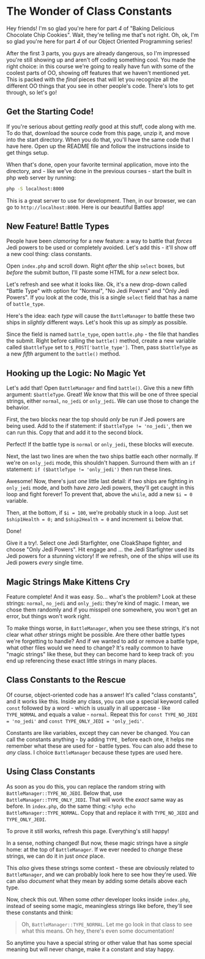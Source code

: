 # The Wonder of Class Constants

Hey friends! I'm so glad you're here for part *4* of "Baking Delicious Chocolate Chip Cookies". 
Wait, they're telling me that's not right. Oh, ok, I'm so glad you're here
for part *4* of our Object Oriented Programming series!

After the first 3 parts, you guys are already dangerous, so I'm impressed you're
still showing up and aren't off coding something cool. You made the right
choice: in this course we're going to really have fun with some of the coolest parts
of OO, showing off features that we haven't mentioned yet. This is packed with the
*final* pieces that will let you recognize all the different OO things that you see
in other people's code. There's lots to get through, so let's go!

## Get the Starting Code!

If you're serious about getting *really* good at this stuff, code along with me.
To do that, download the source code from this page, unzip it, and move into the
start directory. When you do that, you'll have the same code that I have here. Open
up the README file and follow the instructions inside to get things setup.

When that's done, open your favorite terminal application, move into the directory,
and - like we've done in the previous courses - start the built in php web server
by running:

```bash
php -S localhost:8000
```

This is a great server to use for development. Then, in our browser, we can go to
`http://localhost:8000`. Here is our beautiful Battles app!

## New Feature! Battle Types

People have been *clamoring* for a new feature: a way to battle that *forces* Jedi
powers to be used or completely avoided. Let's add this - it'll show off a new cool
thing: class constants.

Open `index.php` and scroll down. Right *after* the ship `select` boxes, but *before*
the submit button, I'll paste some HTML for a *new* select box.

Let's refresh and see what it looks like. Ok, it's a new drop-down called "Battle Type"
with option for "Normal", "No Jedi Powers" and "Only Jedi Powers". If you look at
the code, this is a single `select` field that has a name of `battle_type`.

Here's the idea: each *type* will cause the `BattleManager` to battle these two ships
in *slightly* different ways. Let's hook this up as *simply* as possible.

Since the field is named `battle_type`, open `battle.php` - the file that handles
the submit. Right before calling the `battle()` method, create a new variable called
`$battleType` set to `$_POST['battle_type']`. Then, pass `$battleType` as a new *fifth*
argument to the `battle()` method.

## Hooking up the Logic: No Magic Yet

Let's add that! Open `BattleManager` and find `battle()`. Give this a new
fifth argument: `$battleType`. Great! *We* know that this will be one of three
special strings, either `normal`, `no_jedi` or `only_jedi`. We can use those to change
the behavior.

First, the two blocks near the top should *only* be run if Jedi powers are being
used. Add to the if statement: if `$battleType != 'no_jedi'`, then we can run this.
Copy that and add it to the second block.

Perfect! If the battle type is `normal` or `only_jedi`, these blocks will execute.

Next, the last two lines are when the two ships battle each other normally. If we're
on `only_jedi` mode, this shouldn't happen. Surround them with an `if` statement:
`if ($battleType != 'only_jedi')` then run these lines.

Awesome! Now, there's just *one* little last detail: if two ships are fighting in
`only_jedi` mode, and both have *zero* Jedi powers, they'll get caught in this loop
and fight forever! To prevent that, above the `while`, add a new `$i = 0` variable.

Then, at the bottom, if `$i = 100`, we're probably stuck in a loop. Just set
`$ship1Health = 0;` and `$ship2Health = 0` and increment `$i` below that.

Done!

Give it a try!. Select one Jedi Starfighter, one CloakShape fighter, and choose
"Only Jedi Powers". Hit engage and ... the Jedi Starfighter used its Jedi powers
for a stunning victory! If we refresh, one of the ships will use its Jedi powers
*every* single time.

## Magic Strings Make Kittens Cry

Feature complete! And it was easy. So... what's the problem? Look at these strings:
`normal`, `no_jedi` and `only_jedi`: they're kind of magic. I mean, we chose them
randomly and if you misspell one somewhere, you won't get an error, but things won't
work right. 

To make things worse, in `BattleManager`, when you see these strings, it's not clear
what *other* strings might be possible. Are there other battle types we're forgetting
to handle? And if we wanted to add or remove a battle type, what other files would
we need to change? It's really common to have "magic strings" like these, but they
can become hard to keep track of: you end up referencing these exact little strings
in many places.

## Class Constants to the Rescue

Of course, object-oriented code has a answer! It's called "class constants",
and it works like this. Inside any class, you can use a special keyword called
`const` followed by a word - which is usually in all uppercase - like `TYPE_NORMAL`
and equals a value - `normal`. Repeat this for `const TYPE_NO_JEDI = 'no_jedi'`
and `const TYPE_ONLY_JEDI = 'only_jedi'`.

Constants are like variables, except they can never be changed. You can call the
constants anything - by adding `TYPE_` before each one, it helps me remember what
these are used for - battle types. You can also add these to *any* class. I choice
`BattleManager` because these types are used here.

## Using Class Constants

As soon as you do this, you can replace the random string with `BattleManager::TYPE_NO_JEDI`.
Below that, use `BattleManager::TYPE_ONLY_JEDI`. That will work the *exact* same
way as before. In `index.php`, do the same thing: `<?php echo BattleManager::TYPE_NORMAL`.
Copy that and replace it with `TYPE_NO_JEDI` and `TYPE_ONLY_JEDI`.

To prove it still works, refresh this page. Everything's still happy!

In a sense, nothing changed! But now, these magic strings have a *single* home: at
the top of `BattleManager`. If we ever needed to *change* these strings, we can do 
it in just *once* place.

This *also* gives these strings some context - these are obviously related to
`BattleManager`, and we can probably look here to see how they're used. We can also
*document* what they mean by adding some details above each type.

Now, check this out. When some *other* developer looks inside `index.php`, instead
of seeing some magic, meaningless strings like before, they'll see these constants
and think:

> Oh, `BattleManager::TYPE_NORMAL`. Let me go look in that class to see what this
> means. Oh hey, there's even some documentation!

So anytime you have a special string or other value that has some special meaning
but will never change, make it a constant and stay happy.
